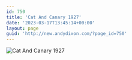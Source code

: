```yaml
---
id: 750
title: 'Cat And Canary 1927'
date: '2023-03-17T13:45:14+00:00'
layout: page
guid: 'http://new.andydixon.com/?page_id=750'
---
```


![Cat And Canary 1927](https://i0.wp.com/assets.g8x2.ldn.idrivee2-23.com/posters/Cat%20And%20Canary%201927%2001.jpg?w=1200&ssl=1 "Cat And Canary 1927")